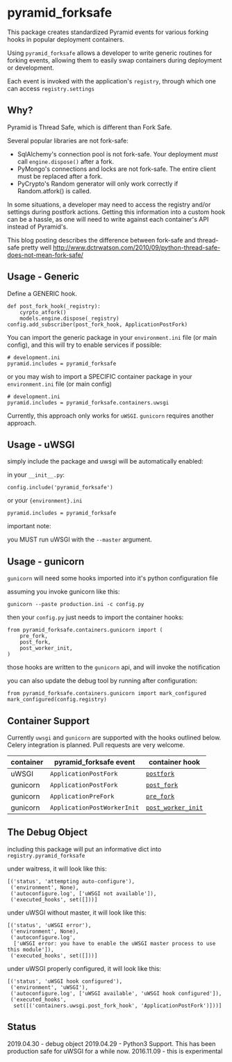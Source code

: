 pyramid_forksafe
================

This package creates standardized Pyramid events for various forking hooks in popular deployment containers.

Using `pyramid_forksafe` allows a developer to write generic routines for forking events, allowing them to easily swap containers during deployment or development.

Each event is invoked with the application's `registry`, through which one can access `registry.settings`

## Why?

Pyramid is Thread Safe, which is different than Fork Safe.

Several popular libraries are not fork-safe:

* SqlAlchemy's connection pool is not fork-safe.  Your deployment *must* call `engine.dispose()` after a fork.
* PyMongo's connections and locks are not fork-safe.  The entire client must be replaced after a fork.
* PyCrypto's Random generator will only work correctly if Random.atfork() is called.

In some situations, a developer may need to access the registry and/or settings during postfork actions. Getting this information into a custom hook can be a hassle, as one will need to write against each container's API instead of Pyramid's. 

This blog posting describes the difference between fork-safe and thread-safe pretty well  http://www.dctrwatson.com/2010/09/python-thread-safe-does-not-mean-fork-safe/


## Usage - Generic

Define a GENERIC hook.  

    def post_fork_hook(_registry):
        cyrpto_atfork()
        models.engine.dispose(_registry)
    config.add_subscriber(post_fork_hook, ApplicationPostFork)

You can import the generic package in your `environment.ini` file (or main config), and this will try to enable services if possible:

	# development.ini
    pyramid.includes = pyramid_forksafe

or you may wish to import a SPECIFIC container package in your `environment.ini` file (or main config)

	# development.ini
    pyramid.includes = pyramid_forksafe.containers.uwsgi

Currently, this approach only works for `uWSGI`.  `gunicorn` requires another approach.


## Usage - uWSGI

simply include the package and uwsgi will be automatically enabled:

in your `__init__.py`:

    config.include('pyramid_forksafe')

or your `{environment}.ini`

    pyramid.includes = pyramid_forksafe

important note:

you MUST run uWSGI with the `--master` argument.


## Usage - gunicorn

`gunicorn` will need some hooks imported into it's python configuration file

assuming you invoke gunicorn like this:

	gunicorn --paste production.ini -c config.py

then your `config.py` just needs to import the container hooks:

    from pyramid_forksafe.containers.gunicorn import (
        pre_fork,
        post_fork,
        post_worker_init,
    )

those hooks are written to the `gunicorn` api, and will invoke the notification

you can also update the debug tool by running after configuration:

	from pyramid_forksafe.containers.gunicorn import mark_configured
	mark_configured(config.registry)


## Container Support

Currently `uwsgi` and `gunicorn` are supported with the hooks outlined below.   Celery integration is planned.  Pull requests are very welcome.


| container | pyramid\_forksafe event      | container hook |
|-----------|-----------------------------|------|
| uWSGI     | `ApplicationPostFork`       | [`postfork`](http://uwsgi-docs.readthedocs.io/en/latest/PythonDecorators.html#uwsgidecorators.postfork) |
| gunicorn  | `ApplicationPostFork`       | [`post_fork`](http://docs.gunicorn.org/en/latest/settings.html#post-fork) |
| gunicorn  | `ApplicationPreFork`        | [`pre_fork`](http://docs.gunicorn.org/en/latest/settings.html#pre-fork) |
| gunicorn  | `ApplicationPostWorkerInit` | [`post_worker_init`](http://docs.gunicorn.org/en/latest/settings.html#post-worker-init) |


## The Debug Object

including this package will put an informative dict into `registry.pyramid_forksafe`

under waitress, it will look like this:

	[('status', 'attempting auto-configure'),
	 ('environment', None),
	 ('autoconfigure.log', ['uWSGI not available']),
	 ('executed_hooks', set([]))]

under uWSGI without master, it will look like this:

	[('status', 'uWSGI error'),
	 ('environment', None),
	 ('autoconfigure.log',
	  ['uWSGI error: you have to enable the uWSGI master process to use this module']),
	 ('executed_hooks', set([]))]

under uWSGI properly configured, it will look like this:

	[('status', 'uWSGI hook configured'),
	 ('environment', 'uWSGI'),
	 ('autoconfigure.log', ['uWSGI available', 'uWSGI hook configured']),
	 ('executed_hooks',
	  set([('containers.uwsgi.post_fork_hook', 'ApplicationPostFork')]))]


## Status
2019.04.30 - debug object
2019.04.29 - Python3 Support. This has been production safe for uWSGI for a while now.
2016.11.09 - this is experimental
